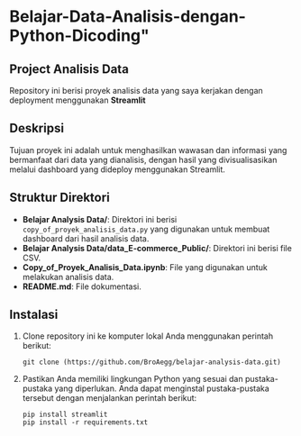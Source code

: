 # Belajar-Data-Analisis-dengan-Python-Dicoding"

## Project Analisis Data

Repository ini berisi proyek analisis data yang saya kerjakan dengan deployment menggunakan **Streamlit**

## Deskripsi

Tujuan proyek ini adalah untuk menghasilkan wawasan dan informasi yang bermanfaat dari data yang dianalisis, dengan hasil yang divisualisasikan melalui dashboard yang dideploy menggunakan Streamlit.

## Struktur Direktori

- **Belajar Analysis Data/**: Direktori ini berisi `copy_of_proyek_analisis_data.py` yang digunakan untuk membuat dashboard dari hasil analisis data.
- **Belajar Analysis Data/data_E-commerce_Public/**: Direktori ini berisi file CSV.
- **Copy_of_Proyek_Analisis_Data.ipynb**: File yang digunakan untuk melakukan analisis data.
- **README.md**: File dokumentasi.


## Instalasi

1. Clone repository ini ke komputer lokal Anda menggunakan perintah berikut:

   ```shell
   git clone (https://github.com/BroAegg/belajar-analysis-data.git)
   ```

2. Pastikan Anda memiliki lingkungan Python yang sesuai dan pustaka-pustaka yang diperlukan. Anda dapat menginstal pustaka-pustaka tersebut dengan menjalankan perintah berikut:

   ```shell
   pip install streamlit
   pip install -r requirements.txt
   ```

